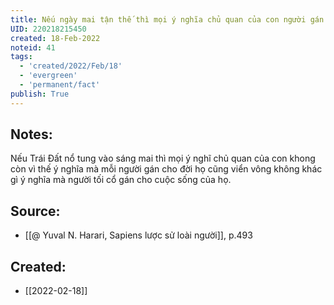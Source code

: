 ```yaml
---
title: Nếu ngày mai tận thế thì mọi ý nghĩa chủ quan của con người gán cho cuộc sống đều vô nghĩa
UID: 220218215450
created: 18-Feb-2022
noteid: 41
tags:
  - 'created/2022/Feb/18'
  - 'evergreen'
  - 'permanent/fact'
publish: True
---
```

## Notes:
Nếu Trái Đất nổ tung vào sáng mai thì mọi ý nghĩ chủ quan của con khong còn vì thế ý nghĩa mà mỗi người gán cho đời họ cũng viển vông không khác gì ý nghĩa mà người tối cổ gán cho cuộc sống của họ.

## Source:
- [[@ Yuval N. Harari, Sapiens lược sử loài người]], p.493


## Created:
- [[2022-02-18]]
